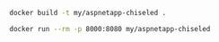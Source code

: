 
```bash
docker build -t my/aspnetapp-chiseled .
```

```bash
docker run --rm -p 8000:8080 my/aspnetapp-chiseled
```